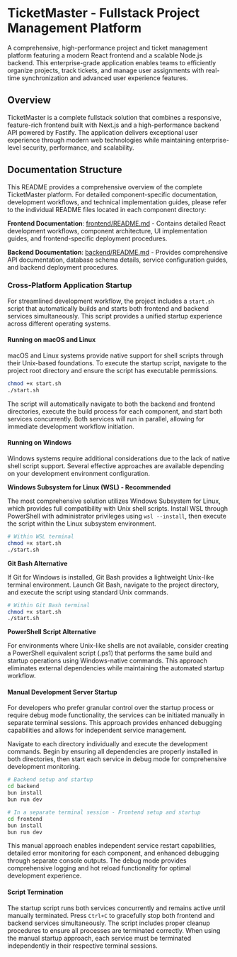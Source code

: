 # TicketMaster - Fullstack Project Management Platform

A comprehensive, high-performance project and ticket management platform featuring a modern React frontend and a scalable Node.js backend. This enterprise-grade application enables teams to efficiently organize projects, track tickets, and manage user assignments with real-time synchronization and advanced user experience features.

## Overview

TicketMaster is a complete fullstack solution that combines a responsive, feature-rich frontend built with Next.js and a high-performance backend API powered by Fastify. The application delivers exceptional user experience through modern web technologies while maintaining enterprise-level security, performance, and scalability.

## Documentation Structure

This README provides a comprehensive overview of the complete TicketMaster platform. For detailed component-specific documentation, development workflows, and technical implementation guides, please refer to the individual README files located in each component directory:

**Frontend Documentation**: [frontend/README.md](./frontend/README.md) - Contains detailed React development workflows, component architecture, UI implementation guides, and frontend-specific deployment procedures.

**Backend Documentation**: [backend/README.md](./backend/README.md) - Provides comprehensive API documentation, database schema details, service configuration guides, and backend deployment procedures.

### Cross-Platform Application Startup

For streamlined development workflow, the project includes a `start.sh` script that automatically builds and starts both frontend and backend services simultaneously. This script provides a unified startup experience across different operating systems.

#### Running on macOS and Linux

macOS and Linux systems provide native support for shell scripts through their Unix-based foundations. To execute the startup script, navigate to the project root directory and ensure the script has executable permissions.

```bash
chmod +x start.sh
./start.sh
```

The script will automatically navigate to both the backend and frontend directories, execute the build process for each component, and start both services concurrently. Both services will run in parallel, allowing for immediate development workflow initiation.

#### Running on Windows

Windows systems require additional considerations due to the lack of native shell script support. Several effective approaches are available depending on your development environment configuration.

**Windows Subsystem for Linux (WSL) - Recommended**

The most comprehensive solution utilizes Windows Subsystem for Linux, which provides full compatibility with Unix shell scripts. Install WSL through PowerShell with administrator privileges using `wsl --install`, then execute the script within the Linux subsystem environment.

```bash
# Within WSL terminal
chmod +x start.sh
./start.sh
```

**Git Bash Alternative**

If Git for Windows is installed, Git Bash provides a lightweight Unix-like terminal environment. Launch Git Bash, navigate to the project directory, and execute the script using standard Unix commands.

```bash
# Within Git Bash terminal
chmod +x start.sh
./start.sh
```

**PowerShell Script Alternative**

For environments where Unix-like shells are not available, consider creating a PowerShell equivalent script (.ps1) that performs the same build and startup operations using Windows-native commands. This approach eliminates external dependencies while maintaining the automated startup workflow.

#### Manual Development Server Startup

For developers who prefer granular control over the startup process or require debug mode functionality, the services can be initiated manually in separate terminal sessions. This approach provides enhanced debugging capabilities and allows for independent service management.

Navigate to each directory individually and execute the development commands. Begin by ensuring all dependencies are properly installed in both directories, then start each service in debug mode for comprehensive development monitoring.

```bash
# Backend setup and startup
cd backend
bun install
bun run dev

# In a separate terminal session - Frontend setup and startup
cd frontend
bun install
bun run dev
```

This manual approach enables independent service restart capabilities, detailed error monitoring for each component, and enhanced debugging through separate console outputs. The debug mode provides comprehensive logging and hot reload functionality for optimal development experience.

#### Script Termination

The startup script runs both services concurrently and remains active until manually terminated. Press `Ctrl+C` to gracefully stop both frontend and backend services simultaneously. The script includes proper cleanup procedures to ensure all processes are terminated correctly. When using the manual startup approach, each service must be terminated independently in their respective terminal sessions.
